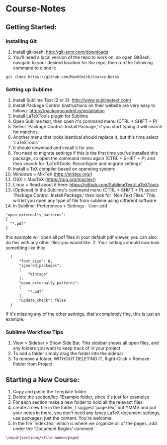 # Course-Notes

## Getting Started:

### Installing Git

1. Install git-bash: http://git-scm.com/downloads
2. You'll need a local version of the repo to work on, so open GitBash, navigate to your desired location for the repo, then run the following command to clone it:

```
git clone https://github.com/MaxOSmith/Course-Notes
```

### Setting up Sublime

1. Install Sublime Text (2 or 3): http://www.sublimetext.com/
2. Install Package Control (instructions on their website are very easy to follow): https://packagecontrol.io/installation
3. Install LaTeXTools plugin for Sublime
  1. Open Sublime text, then open it's command menu (CTRL + SHIFT + P)
  2. Select 'Package Control: Install Package,' if you start typing it will search for matches.
  3. Another menu that looks identical should replace it, but this time select 'LaTeXTools'
  4. It should download and install it for you.
  5. You need to migrate settings if this is the first time you've installed this package, so open the command menu again (CTRL + SHIFT + P) and then search for 'LaTeXTools: Reconfigure and migrate settings'
4. Install a TeX compiler based on operating system:
  1. Windows = MikTeX (http://miktex.org/)
  2. OSX = MacTeX (https://tug.org/mactex/)
  3. Linux = Read about it here: https://github.com/SublimeText/LaTeXTools
5. (Optional) In the Sublime's command menu (CTRL + SHIFT + P) select 'Package Control: Install Package,' then look for 'Non Text Files.' This will let you open any type of file from sublime using different software
  1. In Sublime: Preferences > Settings - User add 
  ```
  "open_externally_patterns":
  [
  	"*.pdf"
  ]
  ```
  this example will open all pdf files in your default pdf viewer, you can also do this with any other files you would like.
  2. Your settings should now look something like this:
  ```
	{
		"font_size": 8,
		"ignored_packages":
		[
			"Vintage"
		],
		"open_externally_patterns":
		[
			"*.pdf"
		],
		"update_check": false
	}

  ```
  If it's missing any of the other settnigs, that's completely fine, this is just an example.

### Sublime Workflow Tips

1. View > Sidebar > Show Side Bar, This sidebar shows all open files, and any folders you want to keep track of in your project 
  1. To add a folder simply drag the folder into the sidebar
  2. To remove a folder, WITHOUT DELETING IT, Right-Click > Remove Folder from Project

## Starting a New Course:

1. Copy and paste the Template folder 
2. Delete the section/lec-1Example folder, since it's just for examples
3. For each section make a new folder to hold all the relevant files
4. create a new file in the folder, I suggest 'page.tex,' but YMMV and put your notes in there, you don't need any fancy LaTeX document settings, use packages, just the content. You're welcome.
5. In the file 'Index.tex,' which is where we organize all of the pages, add under the 'Document Begins' comment 
```
\input{sections/<file-name>/page}
```

